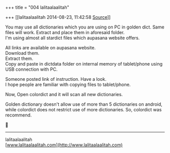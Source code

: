 +++
title = "004 lalitaalaalitah"

+++
[[lalitaalaalitah	2014-08-23, 11:42:58 [Source](https://groups.google.com/g/samskrita/c/GLFZVXeNmMA)]]



You may use all dictionaries which you are using on PC in golden dict. Same files will work. Extract and place them in aforesaid folder.  
I'm using almost all stardict files which aupasana website offers.  
  
All links are available on aupasana website.  
Download them.  
Extract them.  
Copy and paste in dictdata folder on internal memory of tablet/phone using USB connection with PC.  
  
Someone posted link of instruction. Have a look.  
I hope people are familiar with copying files to tablet/phone.  
  
Now, Open colordict and it will scan all new dictionaries.  
  
Golden dictionary doesn't allow use of more than 5 dictionaries on android, while colordict does not restrict use of more dictionaries. So, colordict was recommend.



-----  
lalitaalaalitah  
[www.lalitaalaalitah.com](http://www.lalitaalaalitah.com)

